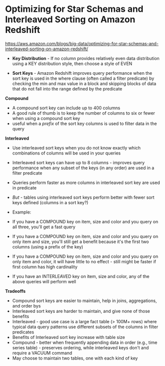 
# Optimizing for Star Schemas and Interleaved Sorting on Amazon Redshift

https://aws.amazon.com/blogs/big-data/optimizing-for-star-schemas-and-interleaved-sorting-on-amazon-redshift/

* **Key Distribution** -  If no column provides relatively even data distribution using a KEY distribution style, then choose a style of EVEN



* **Sort Keys** - Amazon Redshift improves query performance when the sort key is used in the where clause (often called a filter predicate) by checking the min and max value in a block and skipping blocks of data that do not fall into the range defined by the predicate


**Compound**

* A compound sort key can include up to 400 columns
* A good rule of thumb is to keep the number of columns to six or fewer when using a compound sort key
* useful when a *prefix* of the sort key columns is used to filter data in the query

**Interleaved**
* Use interleaved sort keys when you do not know exactly which combinations of columns will be used in your queries
* Interleaved sort keys can have up to 8 columns - improves query performance when any subset of the keys (in any order) are used in a filter predicate
* Queries perform faster as more columns in interleaved sort key are used in predicate
* *But* - tables using interleaved sort keys perform better with fewer sort keys defined (columns in a sort key?)

* Example: 

* If you have a COMPOUND key on item, size and color and you query on all three, you'll get a fast query
* If you have a COMPOUND key on item, size and color and you query on only item and size, you'll still get a benefit because it's the first two columns (using a prefix of the key)
* If you have a COMPOUND key on item, size and color and you query on only item and color, it will have little to no effect - still might be faster if first column has high cardinality

* If you have an INTERLEAVED key on item, size and color, any of the above queries will perform well

**Tradeoffs**

* Compound sort keys are easier to maintain, help in joins, aggregations, and order bys
* Interleaved sort keys are harder to maintain, and give none of those benefits
* Interleaved - good use case is a large fact table (> 100M+ rows) where typical data query patterns use different subsets of the columns in filter predicates
* Benefits of Interleaved sort key increase with table size
* Compound - better when frequently appending data in order (e.g., time series table) - preserves ordering, while interleaved keys don't and require a VACUUM command
* May choose to maintain two tables, one with each kind of key




